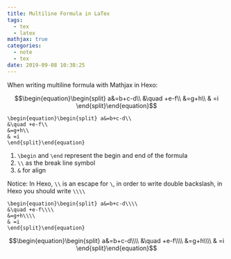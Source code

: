 ```yaml
---
title: Multiline Formula in LaTex
tags:
  - tex
  - latex
mathjax: true
categories:
  - note
  - tex
date: 2019-09-08 10:38:25
---
```


When writing multiline formula with Mathjax in Hexo:

$$\begin{equation}\begin{split} a&=b+c-d\\
&\quad +e-f\\
&=g+h\\
& =i
\end{split}\end{equation}$$

```en
\begin{equation}\begin{split} a&=b+c-d\\
&\quad +e-f\\
&=g+h\\
& =i
\end{split}\end{equation}
```

1. `\begin` and `\end` represent the begin and end of the formula
2. `\\` as the break line symbol
3. `&` for align

Notice: In Hexo, `\\` is an escape for `\`, in order to write double backslash, in Hexo you should write `\\\\`

```en
\begin{equation}\begin{split} a&=b+c-d\\\\
&\quad +e-f\\\\
&=g+h\\\\
& =i
\end{split}\end{equation}
```

$$\begin{equation}\begin{split} a&=b+c-d\\\\
&\quad +e-f\\\\
&=g+h\\\\
& =i
\end{split}\end{equation}$$
